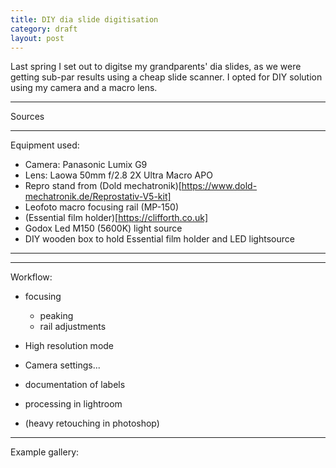 ```yaml
---
title: DIY dia slide digitisation
category: draft
layout: post
---
```


Last spring I set out to digitse my grandparents' dia slides, as we were getting sub-par results using a cheap slide scanner. I opted for DIY solution using my camera and a macro lens. 

---

Sources

--- 

Equipment used:
- Camera: Panasonic Lumix G9
- Lens: Laowa 50mm f/2.8 2X Ultra Macro APO
- Repro stand from (Dold mechatronik)[https://www.dold-mechatronik.de/Reprostativ-V5-kit]
- Leofoto macro focusing rail (MP-150)
- (Essential film holder)[https://clifforth.co.uk]
- Godox Led M150 (5600K) light source
- DIY wooden box to hold Essential film holder and LED lightsource

---

---

Workflow:

- focusing
	- peaking
	- rail adjustments
- High resolution mode
- Camera settings...

- documentation of labels
- processing in lightroom
- (heavy retouching in photoshop)

---

Example gallery:


